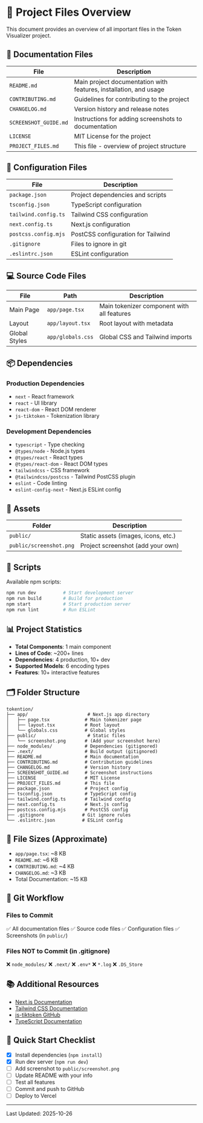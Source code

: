# 📁 Project Files Overview

This document provides an overview of all important files in the Token Visualizer project.

## 📄 Documentation Files

| File | Description |
|------|-------------|
| `README.md` | Main project documentation with features, installation, and usage |
| `CONTRIBUTING.md` | Guidelines for contributing to the project |
| `CHANGELOG.md` | Version history and release notes |
| `SCREENSHOT_GUIDE.md` | Instructions for adding screenshots to documentation |
| `LICENSE` | MIT License for the project |
| `PROJECT_FILES.md` | This file - overview of project structure |

## 🔧 Configuration Files

| File | Description |
|------|-------------|
| `package.json` | Project dependencies and scripts |
| `tsconfig.json` | TypeScript configuration |
| `tailwind.config.ts` | Tailwind CSS configuration |
| `next.config.ts` | Next.js configuration |
| `postcss.config.mjs` | PostCSS configuration for Tailwind |
| `.gitignore` | Files to ignore in git |
| `.eslintrc.json` | ESLint configuration |

## 💻 Source Code Files

| File | Path | Description |
|------|------|-------------|
| Main Page | `app/page.tsx` | Main tokenizer component with all features |
| Layout | `app/layout.tsx` | Root layout with metadata |
| Global Styles | `app/globals.css` | Global CSS and Tailwind imports |

## 📦 Dependencies

### Production Dependencies
- `next` - React framework
- `react` - UI library
- `react-dom` - React DOM renderer
- `js-tiktoken` - Tokenization library

### Development Dependencies
- `typescript` - Type checking
- `@types/node` - Node.js types
- `@types/react` - React types
- `@types/react-dom` - React DOM types
- `tailwindcss` - CSS framework
- `@tailwindcss/postcss` - Tailwind PostCSS plugin
- `eslint` - Code linting
- `eslint-config-next` - Next.js ESLint config

## 🎨 Assets

| Folder | Description |
|--------|-------------|
| `public/` | Static assets (images, icons, etc.) |
| `public/screenshot.png` | Project screenshot (add your own) |

## 🚀 Scripts

Available npm scripts:

```bash
npm run dev          # Start development server
npm run build        # Build for production
npm start            # Start production server
npm run lint         # Run ESLint
```

## 📊 Project Statistics

- **Total Components**: 1 main component
- **Lines of Code**: ~200+ lines
- **Dependencies**: 4 production, 10+ dev
- **Supported Models**: 6 encoding types
- **Features**: 10+ interactive features

## 🗂️ Folder Structure

```
tokention/
├── app/                      # Next.js app directory
│   ├── page.tsx             # Main tokenizer page
│   ├── layout.tsx           # Root layout
│   └── globals.css          # Global styles
├── public/                   # Static files
│   └── screenshot.png       # (Add your screenshot here)
├── node_modules/            # Dependencies (gitignored)
├── .next/                   # Build output (gitignored)
├── README.md                # Main documentation
├── CONTRIBUTING.md          # Contribution guidelines
├── CHANGELOG.md             # Version history
├── SCREENSHOT_GUIDE.md      # Screenshot instructions
├── LICENSE                  # MIT License
├── PROJECT_FILES.md         # This file
├── package.json             # Project config
├── tsconfig.json            # TypeScript config
├── tailwind.config.ts       # Tailwind config
├── next.config.ts           # Next.js config
├── postcss.config.mjs       # PostCSS config
├── .gitignore              # Git ignore rules
└── .eslintrc.json          # ESLint config
```

## 📝 File Sizes (Approximate)

- `app/page.tsx`: ~8 KB
- `README.md`: ~6 KB
- `CONTRIBUTING.md`: ~4 KB
- `CHANGELOG.md`: ~3 KB
- Total Documentation: ~15 KB

## 🔄 Git Workflow

### Files to Commit
✅ All documentation files
✅ Source code files
✅ Configuration files
✅ Screenshots (in `public/`)

### Files NOT to Commit (in .gitignore)
❌ `node_modules/`
❌ `.next/`
❌ `.env*`
❌ `*.log`
❌ `.DS_Store`

## 📚 Additional Resources

- [Next.js Documentation](https://nextjs.org/docs)
- [Tailwind CSS Documentation](https://tailwindcss.com/docs)
- [js-tiktoken GitHub](https://github.com/dqbd/tiktoken)
- [TypeScript Documentation](https://www.typescriptlang.org/docs)

## 🎯 Quick Start Checklist

- [x] Install dependencies (`npm install`)
- [x] Run dev server (`npm run dev`)
- [ ] Add screenshot to `public/screenshot.png`
- [ ] Update README with your info
- [ ] Test all features
- [ ] Commit and push to GitHub
- [ ] Deploy to Vercel

---

Last Updated: 2025-10-26
